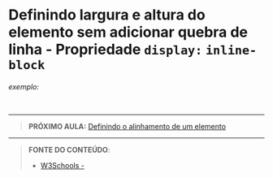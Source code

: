 # Definindo largura e altura do elemento sem adicionar quebra de linha - Propriedade `display:` `inline-block`





###### exemplo:

``` css
```





***

> **PRÓXIMO AULA:** [Definindo o alinhamento de um elemento](../14.6-align)

***


> **FONTE DO CONTEÚDO**:
>
> - [W3Schools - ]()
